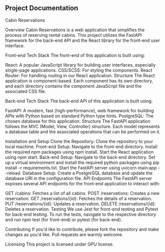 ## Project Documentation

<!-- Please put any and all documentation for your project in this folder. Other than the documents that are required at the end of week 13, feel free to organize this however your group sees fit. -->

Cabin Reservations

Overview
Cabin Reservations is a web application that simplifies the process of reserving rental cabins. This project utilizes the FastAPI framework for the back-end API and the React library for the front-end user interface.

Front-end
Tech Stack
The front-end of this application is built using:

React: A popular JavaScript library for building user interfaces, especially single-page applications.
CSS/SCSS: For styling the components.
React Router: For handling routing in our React application.
Structure
The React application is component-based. Each component has its own directory, and each directory contains the component JavaScript file and the associated CSS file.

Back-end
Tech Stack
The back-end API of this application is built using:

FastAPI: A modern, fast (high-performance), web framework for building APIs with Python based on standard Python type hints.
PostgreSQL: The chosen database for this application.
Structure
The FastAPI application follows the MVC (Model, View, Controller) structure. Each model represents a database table and the associated operations that can be performed on it.

Installation and Setup
Clone the Repository: Clone the repository to your local machine.
Front-end Setup: Navigate to the front-end directory. Install the required npm packages using npm install. Start the React application using npm start.
Back-end Setup: Navigate to the back-end directory. Set up a virtual environment and install the required python packages using pip install -r requirements.txt. Start the FastAPI server using uvicorn main:app --reload.
Database Setup: Create a PostgreSQL database and update the database URI in the configuration file.
API Endpoints
The FastAPI server exposes several API endpoints for the front-end application to interact with:

GET /cabins: Fetches a list of all cabins.
POST /reservations: Creates a new reservation.
GET /reservations/{id}: Fetches the details of a reservation.
PUT /reservations/{id}: Updates a reservation.
DELETE /reservations/{id}: Deletes a reservation.
Testing
We use Jest for front-end testing and Pytest for back-end testing. To run the tests, navigate to the respective directory and run npm test (for front-end) or pytest (for back-end).

Contributing
If you'd like to contribute, please fork the repository and make changes as you'd like. Pull requests are warmly welcome.

Licensing
This project is licensed under GPU license.
